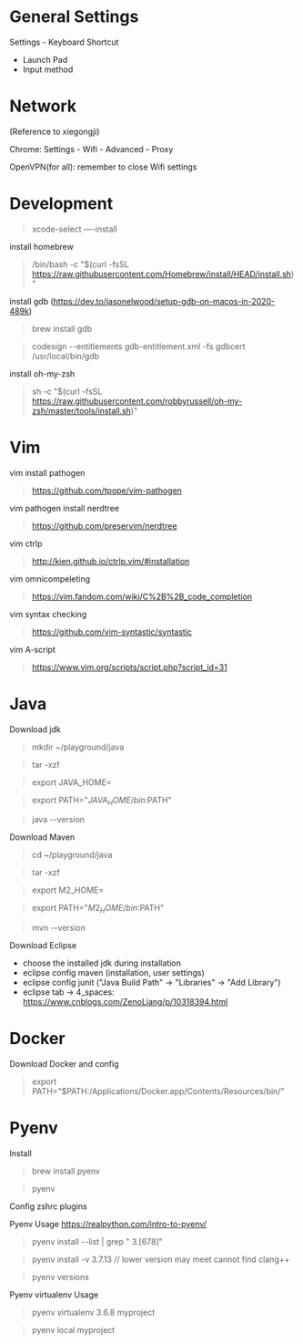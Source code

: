 # General Settings

Settings - Keyboard Shortcut 

- Launch Pad
- Input method

# Network

(Reference to xiegongji)

Chrome: Settings - Wifi - Advanced - Proxy 

OpenVPN(for all): remember to close Wifi settings

# Development

> xcode-select —-install

install homebrew

>  /bin/bash -c "$(curl -fsSL https://raw.githubusercontent.com/Homebrew/install/HEAD/install.sh)"

install gdb (https://dev.to/jasonelwood/setup-gdb-on-macos-in-2020-489k)

> brew install gdb

> codesign --entitlements gdb-entitlement.xml -fs gdbcert /usr/local/bin/gdb

install oh-my-zsh

> sh -c "$(curl -fsSL https://raw.githubusercontent.com/robbyrussell/oh-my-zsh/master/tools/install.sh)"

# Vim

vim install pathogen

> https://github.com/tpope/vim-pathogen

vim pathogen install nerdtree

> https://github.com/preservim/nerdtree

vim ctrlp

> http://kien.github.io/ctrlp.vim/#installation

vim omnicompeleting

> https://vim.fandom.com/wiki/C%2B%2B_code_completion

vim syntax checking
> https://github.com/vim-syntastic/syntastic

vim A-script
> https://www.vim.org/scripts/script.php?script_id=31

# Java

Download jdk

> mkdir ~/playground/java

> tar -xzf

> export JAVA_HOME=

> export PATH="$JAVA_HOME/bin:$PATH"

> java --version

Download Maven

> cd ~/playground/java

> tar -xzf

> export M2_HOME=

> export PATH="$M2_HOME/bin:$PATH"

> mvn --version

Download Eclipse

- choose the installed jdk during installation
- eclipse config maven (installation, user settings)
- eclipse config junit ("Java Build Path" -> "Libraries" -> "Add Library")
- eclipse tab -> 4_spaces: https://www.cnblogs.com/ZenoLiang/p/10318394.html

# Docker

Download Docker and config

> export PATH="$PATH:/Applications/Docker.app/Contents/Resources/bin/"

# Pyenv

Install 

> brew install pyenv

> pyenv

Config zshrc plugins

Pyenv Usage https://realpython.com/intro-to-pyenv/

> pyenv install --list | grep " 3\.[678]"

> pyenv install -v 3.7.13 // lower version may meet cannot find clang++

> pyenv versions

Pyenv virtualenv Usage

> pyenv virtualenv 3.6.8 myproject

> pyenv local myproject
